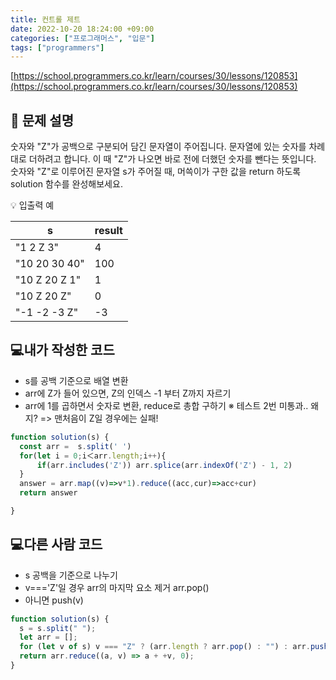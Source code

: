```yaml
---
title: 컨트롤 제트
date: 2022-10-20 18:24:00 +09:00
categories: ["프로그래머스", "입문"]
tags: ["programmers"]
---
```


[https://school.programmers.co.kr/learn/courses/30/lessons/120853](https://school.programmers.co.kr/learn/courses/30/lessons/120853)

## 📔 문제 설명

숫자와 "Z"가 공백으로 구분되어 담긴 문자열이 주어집니다. 문자열에 있는 숫자를 차례대로 더하려고 합니다. 이 때 "Z"가 나오면 바로 전에 더했던 숫자를 뺀다는 뜻입니다. 숫자와 "Z"로 이루어진 문자열 s가 주어질 때, 머쓱이가 구한 값을 return 하도록 solution 함수를 완성해보세요.

💡 입출력 예

| s             | result |
| ------------- | ------ |
| "1 2 Z 3"     | 4      |
| "10 20 30 40" | 100    |
| "10 Z 20 Z 1" | 1      |
| "10 Z 20 Z"   | 0      |
| "-1 -2 -3 Z"  | -3     |

## 💻내가 작성한 코드

- s를 공백 기준으로 배열 변환
- arr에 Z가 들어 있으면, Z의 인덱스 -1 부터 Z까지 자르기
- arr에 1를 곱하면서 숫자로 변환, reduce로 총합 구하기
  ※ 테스트 2번 미통과.. 왜지? => 맨처음이 Z일 경우에는 실패!

```js
function solution(s) {
  const arr =  s.split(' ')
  for(let i = 0;i＜arr.length;i++){
      if(arr.includes('Z')) arr.splice(arr.indexOf('Z') - 1, 2)
  }
  answer = arr.map((v)=>v*1).reduce((acc,cur)=>acc+cur)
  return answer

}
```

## 💻다른 사람 코드

- s 공백을 기준으로 나누기
- v==='Z'일 경우 arr의 마지막 요소 제거 arr.pop()
- 아니면 push(v)

```js
function solution(s) {
  s = s.split(" ");
  let arr = [];
  for (let v of s) v === "Z" ? (arr.length ? arr.pop() : "") : arr.push(v);
  return arr.reduce((a, v) => a + +v, 0);
}
```
